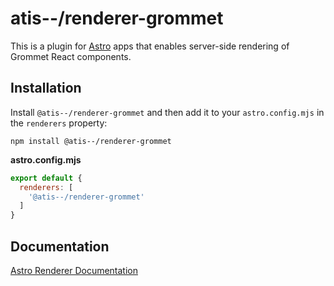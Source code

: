 # atis--/renderer-grommet

This is a plugin for [Astro][astro] apps that enables server-side rendering of Grommet React components.

## Installation

Install `@atis--/renderer-grommet` and then add it to your `astro.config.mjs` in the `renderers` property:

```
npm install @atis--/renderer-grommet
```

__astro.config.mjs__

```js
export default {
  renderers: [
    '@atis--/renderer-grommet'
  ]
}
```

## Documentation

[Astro Renderer Documentation][renderer-docs]

[astro]: https://astro.build
[renderer-docs]: https://docs.astro.build/reference/renderer-reference
